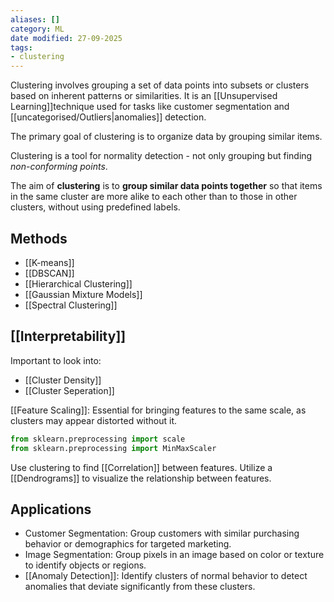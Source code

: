 ```yaml
---
aliases: []
category: ML
date modified: 27-09-2025
tags:
- clustering
---
```

Clustering involves grouping a set of data points into subsets or clusters based on inherent patterns or similarities. It is an [[Unsupervised Learning]]technique used for tasks like customer segmentation and [[uncategorised/Outliers|anomalies]] detection. 

The primary goal of clustering is to organize data by grouping similar items.

Clustering is a tool for normality detection - not only grouping but finding *non-conforming points*.

The aim of **clustering** is to **group similar data points together** so that items in the same cluster are more alike to each other than to those in other clusters, without using predefined labels.
## Methods

- [[K-means]]
- [[DBSCAN]]
- [[Hierarchical Clustering]]
- [[Gaussian Mixture Models]]
- [[Spectral Clustering]]
## [[Interpretability]]

Important to look into:
- [[Cluster Density]]
- [[Cluster Seperation]]

 [[Feature Scaling]]: Essential for bringing features to the same scale, as clusters may appear distorted without it.
  ```python
  from sklearn.preprocessing import scale
  from sklearn.preprocessing import MinMaxScaler
  ```

Use clustering to find [[Correlation]] between features. Utilize a [[Dendrograms]] to visualize the relationship between features.

## Applications

- Customer Segmentation: Group customers with similar purchasing behavior or demographics for targeted marketing.
- Image Segmentation: Group pixels in an image based on color or texture to identify objects or regions.
- [[Anomaly Detection]]: Identify clusters of normal behavior to detect anomalies that deviate significantly from these clusters.